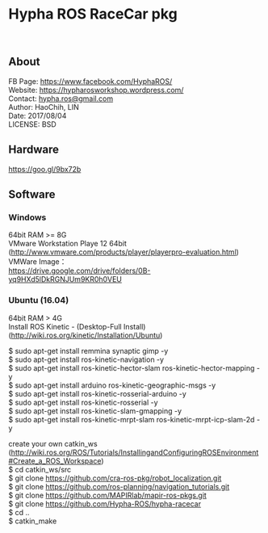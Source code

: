 # Hypha ROS RaceCar pkg
  
## About
FB Page: https://www.facebook.com/HyphaROS/  
Website: https://hypharosworkshop.wordpress.com/  
Contact: hypha.ros@gmail.com  
Author: HaoChih, LIN  
Date: 2017/08/04  
LICENSE: BSD  
  
## Hardware 
https://goo.gl/9bx72b  

## Software
### Windows 
64bit RAM >= 8G  
VMware Workstation Playe 12 64bit (http://www.vmware.com/products/player/playerpro-evaluation.html)  
VMWare Image：  
https://drive.google.com/drive/folders/0B-yq9HXd5lDkRGNJUm9KR0h0VEU  

### Ubuntu (16.04) 
64bit RAM > 4G  
Install ROS Kinetic - (Desktop-Full Install)   (http://wiki.ros.org/kinetic/Installation/Ubuntu)  

$ sudo apt-get install remmina synaptic gimp -y  
$ sudo apt-get install ros-kinetic-navigation -y  
$ sudo apt-get install ros-kinetic-hector-slam ros-kinetic-hector-mapping -y  
$ sudo apt-get install arduino ros-kinetic-geographic-msgs -y  
$ sudo apt-get install ros-kinetic-rosserial-arduino -y  
$ sudo apt-get install ros-kinetic-rosserial -y  
$ sudo apt-get install ros-kinetic-slam-gmapping -y  
$ sudo apt-get install ros-kinetic-mrpt-slam ros-kinetic-mrpt-icp-slam-2d -y  

create your own catkin_ws   
(http://wiki.ros.org/ROS/Tutorials/InstallingandConfiguringROSEnvironment#Create_a_ROS_Workspace)  
$ cd catkin_ws/src  
$ git clone https://github.com/cra-ros-pkg/robot_localization.git  
$ git clone https://github.com/ros-planning/navigation_tutorials.git  
$ git clone https://github.com/MAPIRlab/mapir-ros-pkgs.git  
$ git clone https://github.com/Hypha-ROS/hypha-racecar   
$ cd ..  
$ catkin_make  

